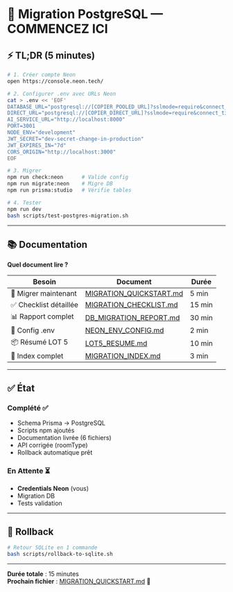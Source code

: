 # 🎯 Migration PostgreSQL — COMMENCEZ ICI

## ⚡ TL;DR (5 minutes)

```bash
# 1. Créer compte Neon
open https://console.neon.tech/

# 2. Configurer .env avec URLs Neon
cat > .env << 'EOF'
DATABASE_URL="postgresql://[COPIER_POOLED_URL]?sslmode=require&connect_timeout=15&pool_timeout=15&pgbouncer=true"
DIRECT_URL="postgresql://[COPIER_DIRECT_URL]?sslmode=require&connect_timeout=15"
AI_SERVICE_URL="http://localhost:8000"
PORT=3001
NODE_ENV="development"
JWT_SECRET="dev-secret-change-in-production"
JWT_EXPIRES_IN="7d"
CORS_ORIGIN="http://localhost:3000"
EOF

# 3. Migrer
npm run check:neon      # Valide config
npm run migrate:neon    # Migre DB
npm run prisma:studio   # Vérifie tables

# 4. Tester
npm run dev
bash scripts/test-postgres-migration.sh
```

---

## 📚 Documentation

**Quel document lire ?**

| Besoin | Document | Durée |
|--------|----------|-------|
| 🚀 Migrer maintenant | [MIGRATION_QUICKSTART.md](MIGRATION_QUICKSTART.md) | 5 min |
| ✅ Checklist détaillée | [MIGRATION_CHECKLIST.md](MIGRATION_CHECKLIST.md) | 15 min |
| 📊 Rapport complet | [DB_MIGRATION_REPORT.md](DB_MIGRATION_REPORT.md) | 30 min |
| 🔧 Config .env | [NEON_ENV_CONFIG.md](NEON_ENV_CONFIG.md) | 2 min |
| 📦 Résumé LOT 5 | [LOT5_RESUME.md](LOT5_RESUME.md) | 10 min |
| 📂 Index complet | [MIGRATION_INDEX.md](MIGRATION_INDEX.md) | 3 min |

---

## ✅ État

### Complété ✅
- Schema Prisma → PostgreSQL
- Scripts npm ajoutés
- Documentation livrée (6 fichiers)
- API corrigée (roomType)
- Rollback automatique prêt

### En Attente ⏳
- **Credentials Neon** (vous)
- Migration DB
- Tests validation

---

## 🧯 Rollback

```bash
# Retour SQLite en 1 commande
bash scripts/rollback-to-sqlite.sh
```

---

**Durée totale** : 15 minutes  
**Prochain fichier** : [MIGRATION_QUICKSTART.md](MIGRATION_QUICKSTART.md) 🚀

